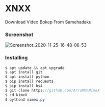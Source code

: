 <h1> XNXX</h1>

Download Video Bokep From Samehadaku

<h3>Screenshot</h3>

![Screenshot_2020-11-25-16-48-06-53](https://user-images.githubusercontent.com/46747652/100472733-7315a180-310f-11eb-83aa-7693f438dc61.png)

<h3>Installing</h3>

```java
$ apt update && apt upgrade
$ apt install git
$ apt install python
$ pip install requests
$ pip install bs4
$ git clone https://github.com/ArroKM/NimeX
$ cd NimeX
$ python3 nimex.py
```
